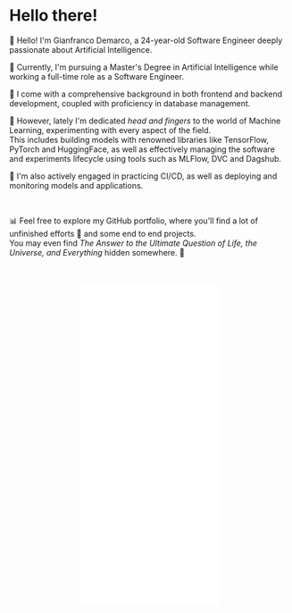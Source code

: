 <h1> Hello there! </h1>

👋 Hello! I'm Gianfranco Demarco, a 24-year-old Software Engineer deeply passionate about Artificial Intelligence.

📘 Currently, I'm pursuing a Master's Degree in Artificial Intelligence while working a full-time role as a Software Engineer.

💼 I come with a comprehensive background in both frontend and backend development, coupled with proficiency in database management. 

🧠 However, lately I'm dedicated *head and fingers* to the world of Machine Learning, experimenting with every aspect of the field.  
This includes building models with renowned libraries like TensorFlow, PyTorch and HuggingFace, as well as effectively managing the software and experiments lifecycle using tools such as MLFlow, DVC and Dagshub.  

🔄 I'm also actively engaged in practicing CI/CD, as well as deploying and monitoring models and applications.

<br>

📊 Feel free to explore my GitHub portfolio, where you'll find a lot of unfinished efforts 😬 and some end to end projects.  
You may even find *The Answer to the Ultimate Question of Life, the Universe, and Everything* hidden somewhere. 🥷

<br>
<br>


<div style="text-align:center">
  <img align="center" src="/metrics.base.svg" alt="Metrics" width="50%">
  <img align="center" src="/metrics.plugin.topics.svg" alt="Metrics" width="50%">
  <!--<img align="center" src="/metrics.plugin.repositories.pinned.svg" alt="Metrics" width="50%">-->
</div>
